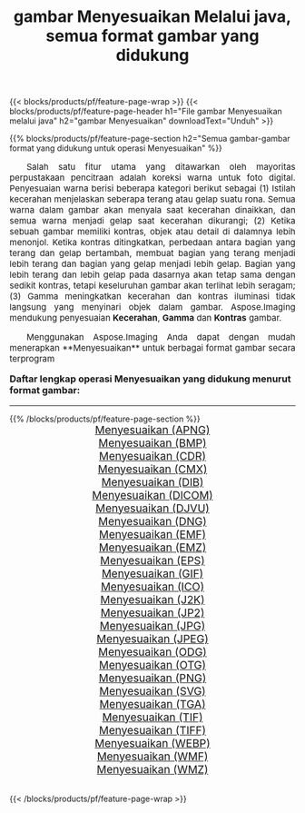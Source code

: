 ﻿---
title: gambar Menyesuaikan Melalui java, semua format gambar yang didukung 
weight: 3920
url: /id/java/adjust/ 
lang: id
langdirlevel: 2
locales: zh-hans,ja,it,ru,de,es,fr,nl,id,lt,pl,pt,vi,tr,ko,zh-hant,ar,hi,th,sv,cs,uk,he
description: Menggunakan Aspose.Imaging Anda dapat dengan mudah Menyesuaikan gambar Via java
---

{{< blocks/products/pf/feature-page-wrap >}}
{{< blocks/products/pf/feature-page-header h1="File gambar Menyesuaikan melalui java" h2="gambar Menyesuaikan" downloadText="Unduh" >}}


{{% blocks/products/pf/feature-page-section  h2="Semua gambar-gambar format yang didukung untuk operasi Menyesuaikan" %}}
<p align="justify" style="text-indent:2em;font-size:15px;">
Salah satu fitur utama yang ditawarkan oleh mayoritas perpustakaan pencitraan adalah koreksi warna untuk foto digital. Penyesuaian warna berisi beberapa kategori berikut sebagai (1) Istilah kecerahan menjelaskan seberapa terang atau gelap suatu rona. Semua warna dalam gambar akan menyala saat kecerahan dinaikkan, dan semua warna menjadi gelap saat kecerahan dikurangi; (2) Ketika sebuah gambar memiliki kontras, objek atau detail di dalamnya lebih menonjol. Ketika kontras ditingkatkan, perbedaan antara bagian yang terang dan gelap bertambah, membuat bagian yang terang menjadi lebih terang dan bagian yang gelap menjadi lebih gelap. Bagian yang lebih terang dan lebih gelap pada dasarnya akan tetap sama dengan sedikit kontras, tetapi keseluruhan gambar akan terlihat lebih seragam; (3) Gamma meningkatkan kecerahan dan kontras iluminasi tidak langsung yang menyinari objek dalam gambar. Aspose.Imaging mendukung penyesuaian <b>Kecerahan</b>, <b>Gamma</b> dan <b>Kontras</b> gambar.
</p>
<p align="justify" style="text-indent:2em;font-size:15px;">
Menggunakan Aspose.Imaging Anda dapat dengan mudah menerapkan **Menyesuaikan** untuk berbagai format gambar secara terprogram
</p>
<h3 style="margin-top:16px;">
Daftar lengkap operasi Menyesuaikan yang didukung menurut format gambar:
</h3>
<hr/>
{{% /blocks/products/pf/feature-page-section %}}
<div class="container-fluid productfamilypage bg-gray">
    <div class="convertypes bg-gray agp-content section">
        <div class="container">
		<div class="row other-converters" style="gap: 10px;font-size: 19px;text-align:center;">
		    <div class='col-md-3 other-converter remove-lp remove-rp'><a href="/imaging/id/java/adjust/apng/" style="padding:15px;">Menyesuaikan (APNG)</a></div><div class='col-md-3 other-converter remove-lp remove-rp'><a href="/imaging/id/java/adjust/bmp/" style="padding:15px;">Menyesuaikan (BMP)</a></div><div class='col-md-3 other-converter remove-lp remove-rp'><a href="/imaging/id/java/adjust/cdr/" style="padding:15px;">Menyesuaikan (CDR)</a></div><div class='col-md-3 other-converter remove-lp remove-rp'><a href="/imaging/id/java/adjust/cmx/" style="padding:15px;">Menyesuaikan (CMX)</a></div><div class='col-md-3 other-converter remove-lp remove-rp'><a href="/imaging/id/java/adjust/dib/" style="padding:15px;">Menyesuaikan (DIB)</a></div><div class='col-md-3 other-converter remove-lp remove-rp'><a href="/imaging/id/java/adjust/dicom/" style="padding:15px;">Menyesuaikan (DICOM)</a></div><div class='col-md-3 other-converter remove-lp remove-rp'><a href="/imaging/id/java/adjust/djvu/" style="padding:15px;">Menyesuaikan (DJVU)</a></div><div class='col-md-3 other-converter remove-lp remove-rp'><a href="/imaging/id/java/adjust/dng/" style="padding:15px;">Menyesuaikan (DNG)</a></div><div class='col-md-3 other-converter remove-lp remove-rp'><a href="/imaging/id/java/adjust/emf/" style="padding:15px;">Menyesuaikan (EMF)</a></div><div class='col-md-3 other-converter remove-lp remove-rp'><a href="/imaging/id/java/adjust/emz/" style="padding:15px;">Menyesuaikan (EMZ)</a></div><div class='col-md-3 other-converter remove-lp remove-rp'><a href="/imaging/id/java/adjust/eps/" style="padding:15px;">Menyesuaikan (EPS)</a></div><div class='col-md-3 other-converter remove-lp remove-rp'><a href="/imaging/id/java/adjust/gif/" style="padding:15px;">Menyesuaikan (GIF)</a></div><div class='col-md-3 other-converter remove-lp remove-rp'><a href="/imaging/id/java/adjust/ico/" style="padding:15px;">Menyesuaikan (ICO)</a></div><div class='col-md-3 other-converter remove-lp remove-rp'><a href="/imaging/id/java/adjust/j2k/" style="padding:15px;">Menyesuaikan (J2K)</a></div><div class='col-md-3 other-converter remove-lp remove-rp'><a href="/imaging/id/java/adjust/jp2/" style="padding:15px;">Menyesuaikan (JP2)</a></div><div class='col-md-3 other-converter remove-lp remove-rp'><a href="/imaging/id/java/adjust/jpg/" style="padding:15px;">Menyesuaikan (JPG)</a></div><div class='col-md-3 other-converter remove-lp remove-rp'><a href="/imaging/id/java/adjust/jpeg/" style="padding:15px;">Menyesuaikan (JPEG)</a></div><div class='col-md-3 other-converter remove-lp remove-rp'><a href="/imaging/id/java/adjust/odg/" style="padding:15px;">Menyesuaikan (ODG)</a></div><div class='col-md-3 other-converter remove-lp remove-rp'><a href="/imaging/id/java/adjust/otg/" style="padding:15px;">Menyesuaikan (OTG)</a></div><div class='col-md-3 other-converter remove-lp remove-rp'><a href="/imaging/id/java/adjust/png/" style="padding:15px;">Menyesuaikan (PNG)</a></div><div class='col-md-3 other-converter remove-lp remove-rp'><a href="/imaging/id/java/adjust/svg/" style="padding:15px;">Menyesuaikan (SVG)</a></div><div class='col-md-3 other-converter remove-lp remove-rp'><a href="/imaging/id/java/adjust/tga/" style="padding:15px;">Menyesuaikan (TGA)</a></div><div class='col-md-3 other-converter remove-lp remove-rp'><a href="/imaging/id/java/adjust/tif/" style="padding:15px;">Menyesuaikan (TIF)</a></div><div class='col-md-3 other-converter remove-lp remove-rp'><a href="/imaging/id/java/adjust/tiff/" style="padding:15px;">Menyesuaikan (TIFF)</a></div><div class='col-md-3 other-converter remove-lp remove-rp'><a href="/imaging/id/java/adjust/webp/" style="padding:15px;">Menyesuaikan (WEBP)</a></div><div class='col-md-3 other-converter remove-lp remove-rp'><a href="/imaging/id/java/adjust/wmf/" style="padding:15px;">Menyesuaikan (WMF)</a></div><div class='col-md-3 other-converter remove-lp remove-rp'><a href="/imaging/id/java/adjust/wmz/" style="padding:15px;">Menyesuaikan (WMZ)</a></div>
                </div>
        </div>
    </div>
</div>
<br/>

{{< /blocks/products/pf/feature-page-wrap >}}
